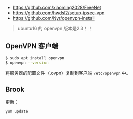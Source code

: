 
- https://github.com/xiaoming2028/FreeNet  
- https://github.com/hwdsl2/setup-ipsec-vpn  
- https://github.com/Nyr/openvpn-install  

>ubuntu16 的 openvpn 版本是2.3！！  

## OpenVPN 客户端
```sh
$ sudo apt install openvpn
$ openvpn --version
```
将服务器的配置文件（.ovpn）复制到客户端 `/etc/openvpn` 中。  


## Brook
更新：  
```sh
yum update
```
